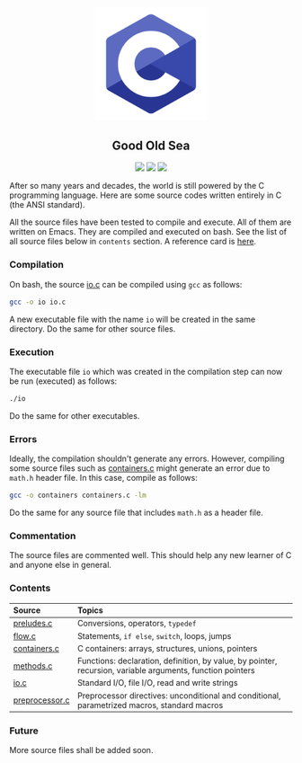<p align="center">
  <img src="images/logo.png" width="40%" />
</p>

<h2 align="center">
  Good Old Sea
</h2>

<p align="center">
  <img src="https://img.shields.io/badge/C-00599C?style=for-the-badge&logo=c&logoColor=white" />
  <img src="https://img.shields.io/badge/GNU%20Bash-4EAA25?style=for-the-badge&logo=GNU%20Bash&logoColor=white" />
  <img src="https://img.shields.io/badge/Emacs-%237F5AB6.svg?&style=for-the-badge&logo=gnu-emacs&logoColor=white" />
</p>
  
After so many years and decades, the world is still powered by the C programming language. Here are some source codes written entirely in C (the ANSI standard).

All the source files have been tested to compile and execute. All of them are written on Emacs. They are compiled and executed on bash. See the list of all source files below in `contents` section. A reference card is [here](reference/CRefCard.v2.2.pdf).

### Compilation

On bash, the source [io.c](io.c) can be compiled using `gcc` as follows:

```bash
gcc -o io io.c
```

A new executable file with the name `io` will be created in the same directory. Do the same for other source files.

### Execution

The executable file `io` which was created in the compilation step can now be run (executed) as follows:

```bash
./io
```

Do the same for other executables.

### Errors

Ideally, the compilation shouldn't generate any errors. However, compiling some source files such as [containers.c](containers.c) might generate an error due to `math.h` header file. In this case, compile as follows:

```bash
gcc -o containers containers.c -lm
```

Do the same for any source file that includes `math.h` as a header file.

### Commentation

The source files are commented well. This should help any new learner of C and anyone else in general.

### Contents

| Source                        | Topics          |
| :---                          | :---            |
| [preludes.c](preludes.c)      | Conversions, operators, `typedef` |
| [flow.c](flow.c)              | Statements, `if else`, `switch`, loops, jumps |
| [containers.c](containers.c)  | C containers: arrays, structures, unions, pointers |
| [methods.c](methods.c)        | Functions: declaration, definition, by value, by pointer, recursion, variable arguments, function pointers |
| [io.c](io.c)                  | Standard I/O, file I/O, read and write strings |
| [preprocessor.c](preprocessor.c) | Preprocessor directives: unconditional and conditional, parametrized macros, standard macros |

### Future

More source files shall be added soon.